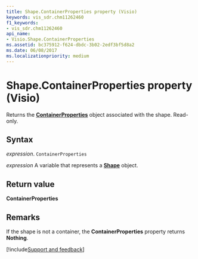 ```yaml
---
title: Shape.ContainerProperties property (Visio)
keywords: vis_sdr.chm11262460
f1_keywords:
- vis_sdr.chm11262460
api_name:
- Visio.Shape.ContainerProperties
ms.assetid: bc375912-f624-dbdc-3b02-2edf3bf5d8a2
ms.date: 06/08/2017
ms.localizationpriority: medium
---
```



# Shape.ContainerProperties property (Visio)

Returns the **[ContainerProperties](Visio.ContainerProperties.md)** object associated with the shape. Read-only.


## Syntax

_expression_. `ContainerProperties`

_expression_ A variable that represents a **[Shape](Visio.Shape.md)** object.


## Return value

 **ContainerProperties**


## Remarks

If the shape is not a container, the **ContainerProperties** property returns **Nothing**.

[!include[Support and feedback](~/includes/feedback-boilerplate.md)]